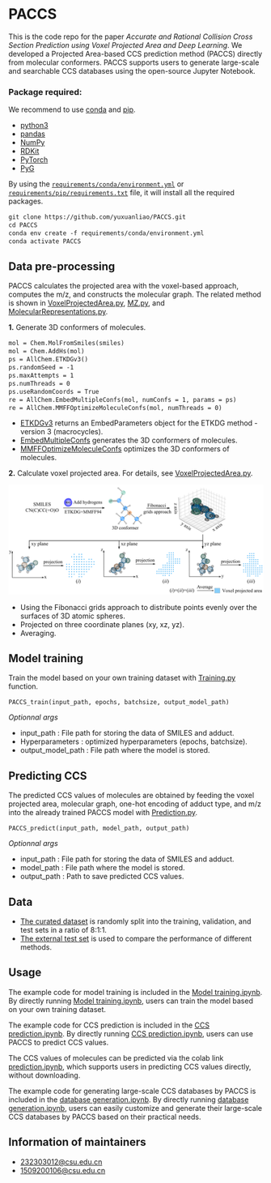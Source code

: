# PACCS

This is the code repo for the paper *Accurate and Rational Collision Cross Section Prediction using Voxel Projected Area and Deep Learning*. We developed a Projected Area-based CCS prediction method (PACCS) directly from molecular conformers. PACCS supports users to generate large-scale and searchable CCS databases using the open-source Jupyter Notebook.

### Package required:
We recommend to use [conda](https://conda.io/docs/user-guide/install/download.html) and [pip](https://pypi.org/project/pip/).
- [python3](https://www.python.org/)
- [pandas](https://pandas.pydata.org/)
- [NumPy](https://numpy.org/)
- [RDKit](https://rdkit.org/)
- [PyTorch](https://pytorch.org/)
- [PyG](https://pytorch-geometric.readthedocs.io/en/latest/)

By using the [`requirements/conda/environment.yml`](requirements/conda/environment.yml) or [`requirements/pip/requirements.txt`](requirements/pip/requirements.txt) file, it will install all the required packages.

    git clone https://github.com/yuxuanliao/PACCS.git
    cd PACCS
    conda env create -f requirements/conda/environment.yml
    conda activate PACCS

## Data pre-processing
PACCS calculates the projected area with the voxel-based approach, computes the m/z, and constructs the molecular graph. The related method is shown in [VoxelProjectedArea.py](PACCS/VoxelProjectedArea.py), [MZ.py](PACCS/MZ.py), and [MolecularRepresentations.py](PACCS/MolecularRepresentations.py). 

**1.** Generate 3D conformers of molecules.

    mol = Chem.MolFromSmiles(smiles)
    mol = Chem.AddHs(mol)
    ps = AllChem.ETKDGv3()
    ps.randomSeed = -1
    ps.maxAttempts = 1
    ps.numThreads = 0
    ps.useRandomCoords = True
    re = AllChem.EmbedMultipleConfs(mol, numConfs = 1, params = ps)
    re = AllChem.MMFFOptimizeMoleculeConfs(mol, numThreads = 0)
- [ETKDGv3](https://www.rdkit.org/docs/source/rdkit.Chem.rdDistGeom.html?highlight=etkdgv3#rdkit.Chem.rdDistGeom.ETKDGv3) returns an EmbedParameters object for the ETKDG method - version 3 (macrocycles).
- [EmbedMultipleConfs](https://www.rdkit.org/docs/source/rdkit.Chem.rdDistGeom.html?highlight=embedmultipleconfs#rdkit.Chem.rdDistGeom.EmbedMultipleConfs) generates the 3D conformers of molecules.
- [MMFFOptimizeMoleculeConfs](https://www.rdkit.org/docs/source/rdkit.Chem.rdForceFieldHelpers.html?highlight=mmffoptimizemoleculeconfs#rdkit.Chem.rdForceFieldHelpers.MMFFOptimizeMoleculeConfs) optimizes the 3D conformers of molecules.

**2.** Calculate voxel projected area. For details, see [VoxelProjectedArea.py](PACCS/VoxelProjectedArea.py). 

<img src="Voxel projected area.png" width:100px>

- Using the Fibonacci grids approach to distribute points evenly over the surfaces of 3D atomic spheres. 
- Projected on three coordinate planes (xy, xz, yz).
- Averaging.

## Model training
Train the model based on your own training dataset with [Training.py](PACCS/Training.py) function.

    PACCS_train(input_path, epochs, batchsize, output_model_path)

*Optionnal args*
- input_path : File path for storing the data of SMILES and adduct.
- Hyperparameters : optimized hyperparameters (epochs, batchsize).
- output_model_path : File path where the model is stored.

## Predicting CCS
The predicted CCS values of molecules are obtained by feeding the voxel projected area, molecular graph, one-hot encoding of adduct type, and m/z into the already trained PACCS model with [Prediction.py](PACCS/Prediction.py).

    PACCS_predict(input_path, model_path, output_path)

*Optionnal args*
- input_path : File path for storing the data of SMILES and adduct.
- model_path : File path where the model is stored.
- output_path : Path to save predicted CCS values.

## Data
- [The curated dataset](data/the_curated_dataset.csv) is randomly split into the training, validation, and test sets in a ratio of 8:1:1.
- [The external test set](data/external_test_set.csv) is used to compare the performance of different methods.

## Usage
The example code for model training is included in the [Model training.ipynb](Model%20training.ipynb). By directly running [Model training.ipynb](Model%20training.ipynb), users can train the model based on your own training dataset.

The example code for CCS prediction is included in the [CCS prediction.ipynb](CCS%20prediction.ipynb). By directly running [CCS prediction.ipynb](CCS%20prediction.ipynb), users can use PACCS to predict CCS values.

The CCS values of molecules can be predicted via the colab link [prediction.ipynb](https://colab.research.google.com/drive/1iln8N-JnBtywVOcLsHyKY-ImmpuMTXTc), which supports users in predicting CCS values directly, without downloading.

The example code for generating large-scale CCS databases by PACCS is included in the [database generation.ipynb](database%20generation/database%20generation.ipynb). By directly running [database generation.ipynb](database%20generation/database%20generation.ipynb), users can easily customize and generate their large-scale CCS databases by PACCS based on their practical needs.

## Information of maintainers
- 232303012@csu.edu.cn
- 1509200106@csu.edu.cn
